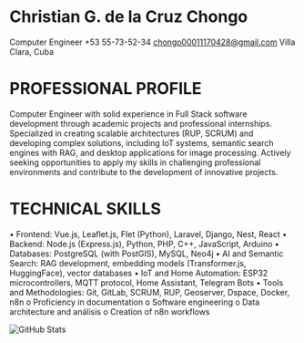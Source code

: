 # Christian G. de la Cruz Chongo 

 
Computer Engineer 
+53 55-73-52-34 
chongo00011170428@gmail.com 
Villa Clara, Cuba 

# PROFESSIONAL PROFILE 
Computer Engineer with solid experience in Full Stack software development 
through academic projects and professional internships. Specialized in creating 
scalable architectures (RUP, SCRUM) and developing complex solutions, including 
IoT systems, semantic search engines with RAG, and desktop applications for 
image processing. Actively seeking opportunities to apply my skills in challenging 
professional environments and contribute to the development of innovative 
projects. 

# TECHNICAL SKILLS 
• Frontend: Vue.js, Leaflet.js, Flet (Python), Laravel, Django, Nest, React 
• Backend: Node.js (Express.js), Python, PHP, C++, JavaScript, Arduino 
• Databases: PostgreSQL (with PostGIS), MySQL, Neo4j 
• AI and Semantic Search: RAG development, embedding models 
(Transformer.js, HuggingFace), vector databases 
• IoT and Home Automation: ESP32 microcontrollers, MQTT protocol, 
Home Assistant, Telegram Bots 
• Tools and Methodologies: Git, GitLab, SCRUM, RUP, Geoserver, Dspace, 
Docker, n8n 
o Proficiency in documentation 
o Software engineering 
o Data architecture and análisis 
o Creation of n8n workflows 

![GitHub Stats](https://github-readme-stats.vercel.app/api?username=chongo00&theme=chartreuse-dark&show_icons=true&hide_border=true&count_private=true)
